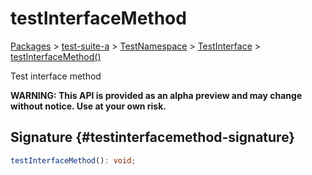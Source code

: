 # testInterfaceMethod

[Packages](/) &gt; [test-suite-a](/test-suite-a) &gt; [TestNamespace](/test-suite-a/testnamespace-namespace) &gt; [TestInterface](/test-suite-a/testnamespace-namespace/testinterface-interface) &gt; [testInterfaceMethod()](/test-suite-a/testnamespace-namespace/testinterface-interface/testinterfacemethod-methodsignature)

Test interface method

**WARNING: This API is provided as an alpha preview and may change without notice. Use at your own risk.**

## Signature {#testinterfacemethod-signature}

```typescript
testInterfaceMethod(): void;
```
